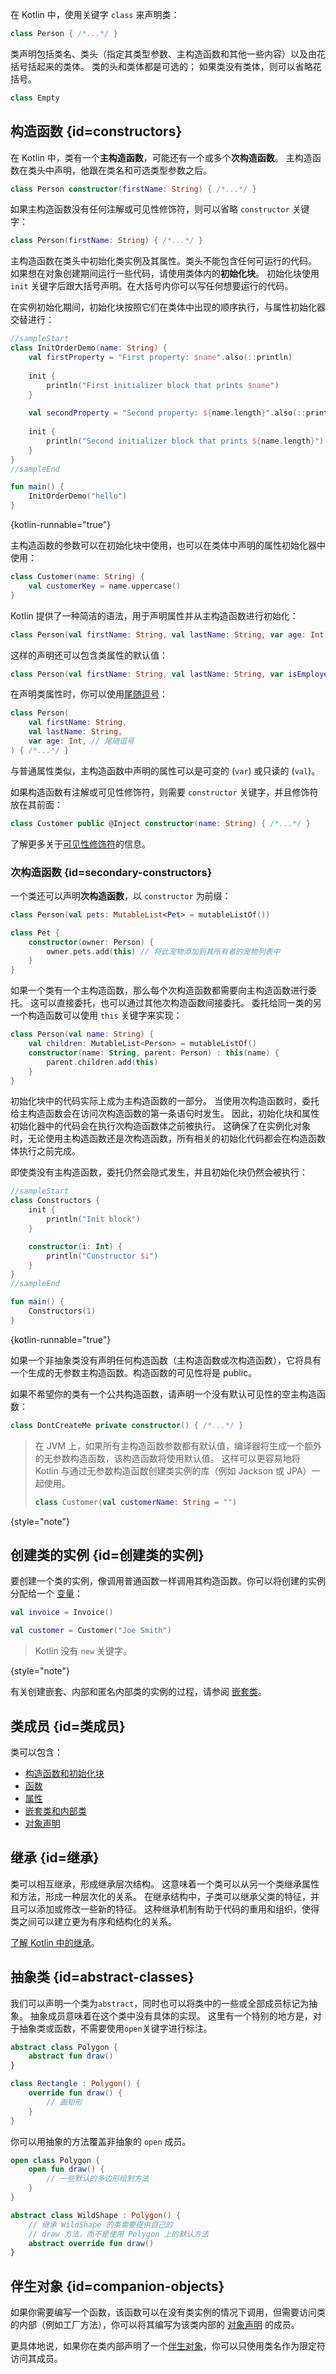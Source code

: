 [//]: # (title: 类)

在 Kotlin 中，使用关键字 `class` 来声明类：

```kotlin
class Person { /*...*/ }
```

类声明包括类名、类头（指定其类型参数、主构造函数和其他一些内容）以及由花括号括起来的类体。
类的头和类体都是可选的；
如果类没有类体，则可以省略花括号。

```kotlin
class Empty
```

## 构造函数 {id=constructors}

在 Kotlin 中，类有一个**主构造函数**，可能还有一个或多个**次构造函数**。
主构造函数在类头中声明，他跟在类名和可选类型参数之后。

```kotlin
class Person constructor(firstName: String) { /*...*/ }
```

如果主构造函数没有任何注解或可见性修饰符，则可以省略 `constructor` 关键字：

```kotlin
class Person(firstName: String) { /*...*/ }
```

主构造函数在类头中初始化类实例及其属性。类头不能包含任何可运行的代码。
如果想在对象创建期间运行一些代码，请使用类体内的**初始化块**。
初始化块使用 `init` 关键字后跟大括号声明。在大括号内你可以写任何想要运行的代码。

在实例初始化期间，初始化块按照它们在类体中出现的顺序执行，与属性初始化器交替进行：

```kotlin
//sampleStart
class InitOrderDemo(name: String) {
    val firstProperty = "First property: $name".also(::println)
    
    init {
        println("First initializer block that prints $name")
    }
    
    val secondProperty = "Second property: ${name.length}".also(::println)
    
    init {
        println("Second initializer block that prints ${name.length}")
    }
}
//sampleEnd

fun main() {
    InitOrderDemo("hello")
}
```
{kotlin-runnable="true"}

主构造函数的参数可以在初始化块中使用，也可以在类体中声明的属性初始化器中使用：

```kotlin
class Customer(name: String) {
    val customerKey = name.uppercase()
}
```

Kotlin 提供了一种简洁的语法，用于声明属性并从主构造函数进行初始化：

```kotlin
class Person(val firstName: String, val lastName: String, var age: Int)
```

这样的声明还可以包含类属性的默认值：

```kotlin
class Person(val firstName: String, val lastName: String, var isEmployed: Boolean = true)
```

在声明类属性时，你可以使用[尾随逗号](coding-conventions.md#尾随逗号)：

```kotlin
class Person(
    val firstName: String,
    val lastName: String,
    var age: Int, // 尾随逗号
) { /*...*/ }
```

与普通属性类似，主构造函数中声明的属性可以是可变的 (`var`) 或只读的 (`val`)。

如果构造函数有注解或可见性修饰符，则需要 `constructor` 关键字，并且修饰符放在其前面：

```kotlin
class Customer public @Inject constructor(name: String) { /*...*/ }
```

了解更多关于[可见性修饰符](visibility-modifiers.md#构造函数)的信息。

### 次构造函数 {id=secondary-constructors}

一个类还可以声明**次构造函数**，以 `constructor` 为前缀：

```kotlin
class Person(val pets: MutableList<Pet> = mutableListOf())

class Pet {
    constructor(owner: Person) {
        owner.pets.add(this) // 将此宠物添加到其所有者的宠物列表中
    }
}
```

如果一个类有一个主构造函数，那么每个次构造函数都需要向主构造函数进行委托。
这可以直接委托，也可以通过其他次构造函数间接委托。
委托给同一类的另一个构造函数可以使用 `this` 关键字来实现：

```kotlin
class Person(val name: String) {
    val children: MutableList<Person> = mutableListOf()
    constructor(name: String, parent: Person) : this(name) {
        parent.children.add(this)
    }
}
```

初始化块中的代码实际上成为主构造函数的一部分。
当使用次构造函数时，委托给主构造函数会在访问次构造函数的第一条语句时发生。
因此，初始化块和属性初始化器中的代码会在执行次构造函数体之前被执行。
这确保了在实例化对象时，无论使用主构造函数还是次构造函数，所有相关的初始化代码都会在构造函数体执行之前完成。

即使类没有主构造函数，委托仍然会隐式发生，并且初始化块仍然会被执行：

```kotlin
//sampleStart
class Constructors {
    init {
        println("Init block")
    }

    constructor(i: Int) {
        println("Constructor $i")
    }
}
//sampleEnd

fun main() {
    Constructors(1)
}
```
{kotlin-runnable="true"}

如果一个非抽象类没有声明任何构造函数（主构造函数或次构造函数），它将具有一个生成的无参数主构造函数。构造函数的可见性将是 public。

如果不希望你的类有一个公共构造函数，请声明一个没有默认可见性的空主构造函数：

```kotlin
class DontCreateMe private constructor() { /*...*/ }
```

> 在 JVM 上，如果所有主构造函数参数都有默认值，编译器将生成一个额外的无参数构造函数，该构造函数将使用默认值。
> 这样可以更容易地将 Kotlin 与通过无参数构造函数创建类实例的库（例如 Jackson 或 JPA）一起使用。
>
> ```kotlin
> class Customer(val customerName: String = "")
> ```
>
{style="note"}

## 创建类的实例 {id=创建类的实例}

要创建一个类的实例，像调用普通函数一样调用其构造函数。你可以将创建的实例分配给一个 [变量](basic-syntax.md#variables)：

```kotlin
val invoice = Invoice()

val customer = Customer("Joe Smith")
```

> Kotlin 没有 `new` 关键字。
>
{style="note"}

有关创建嵌套、内部和匿名内部类的实例的过程，请参阅 [嵌套类](nested-classes.md)。

## 类成员 {id=类成员}

类可以包含：

* [构造函数和初始化块](classes.md#constructors)
* [函数](functions.md)
* [属性](properties.md)
* [嵌套类和内部类](nested-classes.md)
* [对象声明](object-declarations.md)

## 继承 {id=继承}

类可以相互继承，形成继承层次结构。
这意味着一个类可以从另一个类继承属性和方法，形成一种层次化的关系。
在继承结构中，子类可以继承父类的特征，并且可以添加或修改一些新的特征。
这种继承机制有助于代码的重用和组织，使得类之间可以建立更为有序和结构化的关系。

[了解 Kotlin 中的继承](inheritance.md)。

## 抽象类 {id=abstract-classes}

我们可以声明一个类为`abstract`，同时也可以将类中的一些或全部成员标记为抽象。
抽象成员意味着在这个类中没有具体的实现。
这里有一个特别的地方是，对于抽象类或函数，不需要使用`open`关键字进行标注。

```kotlin
abstract class Polygon {
    abstract fun draw()
}

class Rectangle : Polygon() {
    override fun draw() {
        // 画矩形
    }
}
```

你可以用抽象的方法覆盖非抽象的 `open` 成员。

```kotlin
open class Polygon {
    open fun draw() {
        // 一些默认的多边形绘制方法
    }
}

abstract class WildShape : Polygon() {
    // 继承 WildShape 的类需要提供自己的
    // draw 方法，而不是使用 Polygon 上的默认方法
    abstract override fun draw()
}
```

## 伴生对象 {id=companion-objects}

如果你需要编写一个函数，该函数可以在没有类实例的情况下调用，但需要访问类的内部（例如工厂方法），你可以将其编写为该类内部的 [对象声明](object-declarations.md) 的成员。

更具体地说，如果你在类内部声明了一个[伴生对象](object-declarations.md#companion-objects)，你可以只使用类名作为限定符访问其成员。
